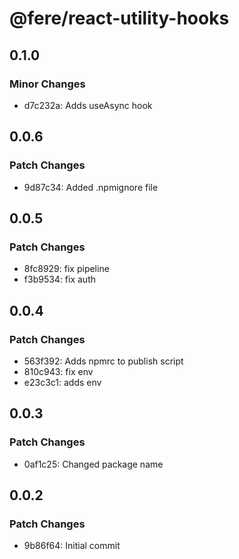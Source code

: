 # @fere/react-utility-hooks

## 0.1.0

### Minor Changes

- d7c232a: Adds useAsync hook

## 0.0.6

### Patch Changes

- 9d87c34: Added .npmignore file

## 0.0.5

### Patch Changes

- 8fc8929: fix pipeline
- f3b9534: fix auth

## 0.0.4

### Patch Changes

- 563f392: Adds npmrc to publish script
- 810c943: fix env
- e23c3c1: adds env

## 0.0.3

### Patch Changes

- 0af1c25: Changed package name

## 0.0.2

### Patch Changes

- 9b86f64: Initial commit
